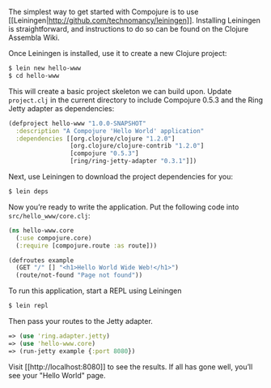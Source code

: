 The simplest way to get started with Compojure is to use [[Leiningen|http://github.com/technomancy/leiningen]]. Installing Leiningen is straightforward, and instructions to do so can be found on the Clojure Assembla Wiki.

Once Leiningen is installed, use it to create a new Clojure project:

```bash
$ lein new hello-www
$ cd hello-www
```

This will create a basic project skeleton we can build upon. Update `project.clj` in the current directory to include Compojure 0.5.3 and the Ring Jetty adapter as dependencies:

```clojure
(defproject hello-www "1.0.0-SNAPSHOT"
  :description "A Compojure 'Hello World' application"
  :dependencies [[org.clojure/clojure "1.2.0"]
                 [org.clojure/clojure-contrib "1.2.0"]
                 [compojure "0.5.3"]
                 [ring/ring-jetty-adapter "0.3.1"]])
```

Next, use Leiningen to download the project dependencies for you:

```bash
$ lein deps
```

Now you’re ready to write the application. Put the following code into `src/hello_www/core.clj`:

```clojure
(ns hello-www.core
  (:use compojure.core)
  (:require [compojure.route :as route]))

(defroutes example
  (GET "/" [] "<h1>Hello World Wide Web!</h1>")
  (route/not-found "Page not found"))
```

To run this application, start a REPL using Leiningen

```bash
$ lein repl
```

Then pass your routes to the Jetty adapter.

```clojure
=> (use 'ring.adapter.jetty)
=> (use 'hello-www.core)
=> (run-jetty example {:port 8080})
```

Visit [[http://localhost:8080]] to see the results. If all has gone well, you’ll see your "Hello World" page.